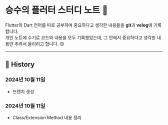 # 승수의 플러터 스터디 노트 📘

Flutter와 Dart 언어를 따로 공부하며 중요하다고 생각한 내용들을 **git**과 **velog**에 기록합니다.  
개인 노트에 수기로 코드와 내용을 모두 기록했었는데, 그 안에서 중요하다고 생각한 내용만 추려서 올리려고 합니다. 😊

---

## 📝 History

### 2024년 10월 11일
- 브랜치 생성

### 2024년 10월 11일
- Class/Extension Method 내용 정리
